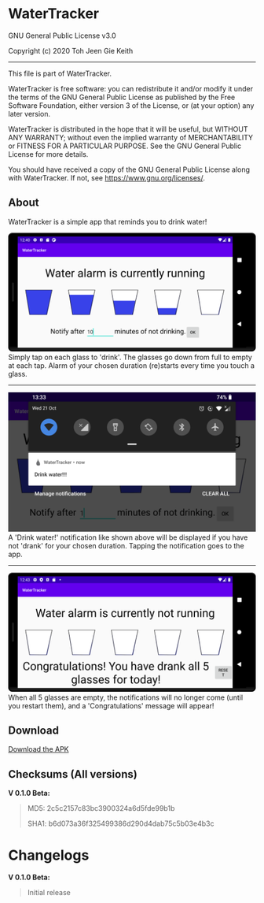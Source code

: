 # WaterTracker

GNU General Public License v3.0

Copyright (c) 2020 Toh Jeen Gie Keith

<hr/>

This file is part of WaterTracker.

WaterTracker is free software: you can redistribute it and/or modify
it under the terms of the GNU General Public License as published by
the Free Software Foundation, either version 3 of the License, or
(at your option) any later version.

WaterTracker is distributed in the hope that it will be useful,
but WITHOUT ANY WARRANTY; without even the implied warranty of
MERCHANTABILITY or FITNESS FOR A PARTICULAR PURPOSE.  See the
GNU General Public License for more details.

You should have received a copy of the GNU General Public License
along with WaterTracker.  If not, see <https://www.gnu.org/licenses/>.

## About
WaterTracker is a simple app that reminds you to drink water!

![Image1](https://github.com/ktprograms/WaterTracker/blob/master/AppImages/Image1.png?raw=true)
Simply tap on each glass to 'drink'. The glasses go down from full to empty at each tap. Alarm of your chosen duration (re)starts every time you touch a glass.
<hr />

![Image3](https://github.com/ktprograms/WaterTracker/blob/master/AppImages/Image3.png?raw=true)
A 'Drink water!' notification like shown above will be displayed if you have not 'drank' for your chosen duration. Tapping the notification goes to the app.
<hr />

![Image2](https://github.com/ktprograms/WaterTracker/blob/master/AppImages/Image2.png?raw=true)
When all 5 glasses are empty, the notifications will no longer come (until you restart them), and a 'Congratulations' message will appear!

## Download
[Download the APK](https://github.com/ktprograms/WaterTracker/blob/master/app/release/WaterTracker0.1.0beta.apk)

## Checksums (All versions)
**V 0.1.0 Beta:**

>MD5: 2c5c2157c83bc3900324a6d5fde99b1b
>
>SHA1: b6d073a36f325499386d290d4dab75c5b03e4b3c

# Changelogs
**V 0.1.0 Beta:**

>Initial release
